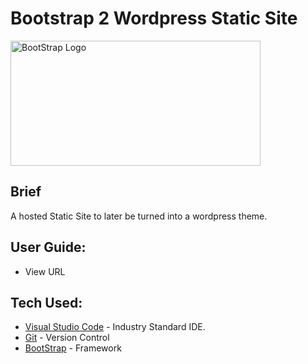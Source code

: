 # Bootstrap 2 Wordpress Static Site
<img src="https://miro.medium.com/max/824/1*9RqBEDU9Mbg6XM8O6d7Q9A.png" height="200" width="400" alt="BootStrap Logo"/>

## Brief
A hosted Static Site to later be turned into a wordpress theme.

## User Guide:
* View URL

## Tech Used:
* [Visual Studio Code](https://code.visualstudio.com/) - Industry Standard IDE.
* [Git](https://git-scm.com/) - Version Control
* [BootStrap](https://getbootstrap.com/) - Framework

